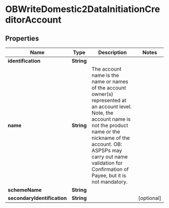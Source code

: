 
# OBWriteDomestic2DataInitiationCreditorAccount

## Properties
Name | Type | Description | Notes
------------ | ------------- | ------------- | -------------
**identification** | **String** |  | 
**name** | **String** | The account name is the name or names of the account owner(s) represented at an account level. Note, the account name is not the product name or the nickname of the account. OB: ASPSPs may carry out name validation for Confirmation of Payee, but it is not mandatory. | 
**schemeName** | **String** |  | 
**secondaryIdentification** | **String** |  |  [optional]



